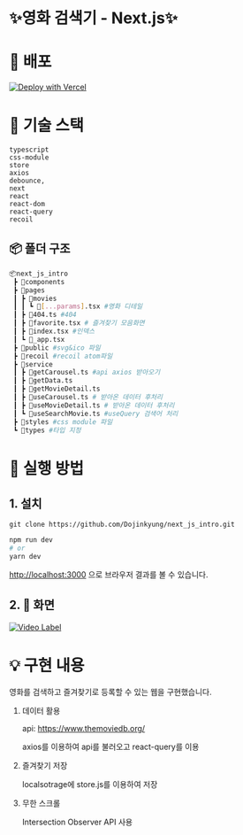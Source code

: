 # ✨영화 검색기 - Next.js✨

# 🚀 배포
[![Deploy with Vercel](https://vercel.com/button)](https://searching-movie.vercel.app/)
# 🔧 기술 스택
    typescript
    css-module
    store
    axios
    debounce,
    next
    react
    react-dom
    react-query
    recoil
  
## 📦 폴더 구조

```sh
📦next_js_intro
 ┣ 📂components
 ┣ 📂pages
 ┃ ┣ 📂movies
 ┃ ┃ ┗ 📜[...params].tsx #영화 디테일
 ┃ ┣ 📜404.ts #404
 ┃ ┣ 📜favorite.tsx # 즐겨찾기 모음화면
 ┃ ┣ 📜index.tsx #인덱스 
 ┃ ┗ 📜_app.tsx
 ┣ 📂public #svg&ico 파일
 ┣ 📂recoil #recoil atom파일
 ┣ 📂service
 ┃ ┣ 📜getCarousel.ts #api axios 받아오기
 ┃ ┣ 📜getData.ts 
 ┃ ┣ 📜getMovieDetail.ts 
 ┃ ┣ 📜useCarousel.ts # 받아온 데이터 후처리
 ┃ ┣ 📜useMovieDetail.ts # 받아온 데이터 후처리
 ┃ ┗ 📜useSearchMovie.ts #useQuery 검색어 처리
 ┣ 📂styles #css module 파일
 ┗ 📂types #타입 지정


```

# 📌 실행 방법

## 1. 설치

```
git clone https://github.com/Dojinkyung/next_js_intro.git
```

```bash
npm run dev
# or
yarn dev
```
 [http://localhost:3000](http://localhost:3000) 으로 브라우저 결과를 볼 수 있습니다.
## 2. 📸 화면

[![Video Label](http://img.youtube.com/vi/dQMLW_AAGxI/0.jpg)](https://youtu.be/dQMLW_AAGxI)

# 💡 구현 내용
영화를 검색하고 즐겨찾기로 등록할 수 있는 웹을 구현했습니다.
1. 데이터 활용

    api: https://www.themoviedb.org/
    
    axios를 이용하여 api를 불러오고 react-query를 이용

2. 즐겨찾기 저장
    
    localsotrage에 store.js를 이용하여 저장

3. 무한 스크롤
    
    Intersection Observer API 사용
